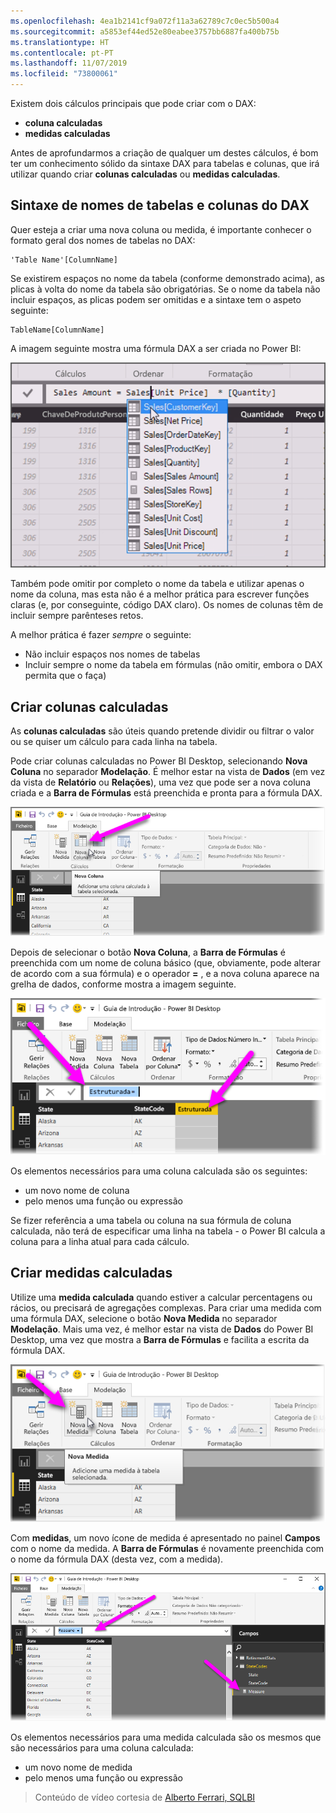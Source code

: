 ```yaml
---
ms.openlocfilehash: 4ea1b2141cf9a072f11a3a62789c7c0ec5b500a4
ms.sourcegitcommit: a5853ef44ed52e80eabee3757bb6887fa400b75b
ms.translationtype: HT
ms.contentlocale: pt-PT
ms.lasthandoff: 11/07/2019
ms.locfileid: "73800061"
---
```

Existem dois cálculos principais que pode criar com o DAX:

* **coluna calculadas**
* **medidas calculadas**

Antes de aprofundarmos a criação de qualquer um destes cálculos, é bom ter um conhecimento sólido da sintaxe DAX para tabelas e colunas, que irá utilizar quando criar **colunas calculadas** ou **medidas calculadas**.

## <a name="dax-table-and-column-name-syntax"></a>Sintaxe de nomes de tabelas e colunas do DAX
Quer esteja a criar uma nova coluna ou medida, é importante conhecer o formato geral dos nomes de tabelas no DAX:

    'Table Name'[ColumnName]

Se existirem espaços no nome da tabela (conforme demonstrado acima), as plicas à volta do nome da tabela são obrigatórias. Se o nome da tabela não incluir espaços, as plicas podem ser omitidas e a sintaxe tem o aspeto seguinte:

    TableName[ColumnName]

A imagem seguinte mostra uma fórmula DAX a ser criada no Power BI:

![](media/7-2-dax-calculation-types/dax-calc-types_1.png)

Também pode omitir por completo o nome da tabela e utilizar apenas o nome da coluna, mas esta não é a melhor prática para escrever funções claras (e, por conseguinte, código DAX claro). Os nomes de colunas têm de incluir sempre parênteses retos.

A melhor prática é fazer *sempre* o seguinte:

* Não incluir espaços nos nomes de tabelas
* Incluir sempre o nome da tabela em fórmulas (não omitir, embora o DAX permita que o faça)

## <a name="creating-calculated-columns"></a>Criar colunas calculadas
As **colunas calculadas** são úteis quando pretende dividir ou filtrar o valor ou se quiser um cálculo para cada linha na tabela.

Pode criar colunas calculadas no Power BI Desktop, selecionando **Nova Coluna** no separador **Modelação**. É melhor estar na vista de **Dados** (em vez da vista de **Relatório** ou **Relações**), uma vez que pode ser a nova coluna criada e a **Barra de Fórmulas** está preenchida e pronta para a fórmula DAX.

![](media/7-2-dax-calculation-types/dax-calc-types_2a.png)

Depois de selecionar o botão **Nova Coluna**, a **Barra de Fórmulas** é preenchida com um nome de coluna básico (que, obviamente, pode alterar de acordo com a sua fórmula) e o operador **=** , e a nova coluna aparece na grelha de dados, conforme mostra a imagem seguinte.

![](media/7-2-dax-calculation-types/dax-calc-types_3.png)

Os elementos necessários para uma coluna calculada são os seguintes:

* um novo nome de coluna
* pelo menos uma função ou expressão

Se fizer referência a uma tabela ou coluna na sua fórmula de coluna calculada, não terá de especificar uma linha na tabela - o Power BI calcula a coluna para a linha atual para cada cálculo.

## <a name="creating-calculated-measures"></a>Criar medidas calculadas
Utilize uma **medida calculada** quando estiver a calcular percentagens ou rácios, ou precisará de agregações complexas. Para criar uma medida com uma fórmula DAX, selecione o botão **Nova Medida** no separador **Modelação**. Mais uma vez, é melhor estar na vista de **Dados** do Power BI Desktop, uma vez que mostra a **Barra de Fórmulas** e facilita a escrita da fórmula DAX.

![](media/7-2-dax-calculation-types/dax-calc-types_4.png)

Com **medidas**, um novo ícone de medida é apresentado no painel **Campos** com o nome da medida. A **Barra de Fórmulas** é novamente preenchida com o nome da fórmula DAX (desta vez, com a medida).

![](media/7-2-dax-calculation-types/dax-calc-types_5.png)

Os elementos necessários para uma medida calculada são os mesmos que são necessários para uma coluna calculada:

* um novo nome de medida
* pelo menos uma função ou expressão

> Conteúdo de vídeo cortesia de [Alberto Ferrari, SQLBI](https://www.sqlbi.com/learning-dax)
> 
> 

